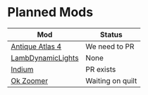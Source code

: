 # Planned Mods
| Mod                                                             | Status           |
|-----------------------------------------------------------------|------------------|
| [Antique Atlas 4](https://modrinth.com/mod/antique-atlas-4)     | We need to PR    |
| [LambDynamicLights](https://modrinth.com/mod/lambdynamiclights) | None             |
| [Indium](https://modrinth.com/mod/indium)                       | PR exists        |
| [Ok Zoomer](https://modrinth.com/mod/ok-zoomer)                 | Waiting on quilt |
